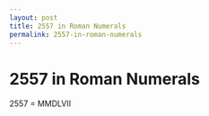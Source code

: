 ```yaml
---
layout: post
title: 2557 in Roman Numerals
permalink: 2557-in-roman-numerals
---
```


# 2557 in Roman Numerals

2557 = MMDLVII

